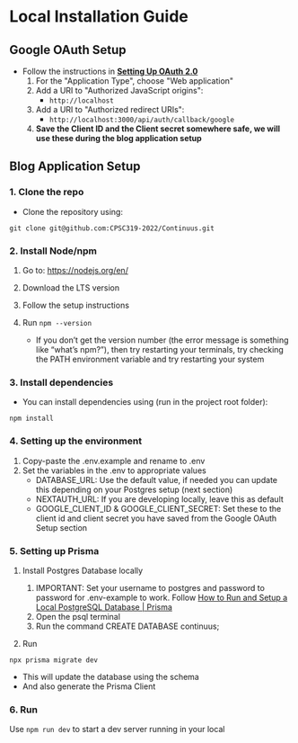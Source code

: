 # Local Installation Guide


## Google OAuth Setup 
- Follow the instructions in **[Setting Up OAuth 2.0](https://support.google.com/cloud/answer/6158849)**
  1. For the "Application Type", choose "Web application"
  2. Add a URI to "Authorized JavaScript origins":
       - `http://localhost`
  3. Add a URI to "Authorized redirect URIs":
       - `http://localhost:3000/api/auth/callback/google`
  4. **Save the Client ID and the Client secret somewhere safe, we will use these during the blog application setup** 

## Blog Application Setup
### 1. Clone the repo
- Clone the repository using:
```
git clone git@github.com:CPSC319-2022/Continuus.git
```

### 2. Install Node/npm
1. Go to: https://nodejs.org/en/ 

2. Download the LTS version

3. Follow the setup instructions

4. Run `npm --version`
   - If you don’t get the version number (the error message is something like “what’s npm?”), then try restarting your terminals, try checking the PATH environment variable and try restarting your system

### 3. Install dependencies
- You can install dependencies using (run in the project root folder):

```
npm install
```

### 4. Setting up the environment
1. Copy-paste the .env.example and rename to .env
2. Set the variables in the .env to appropriate values
    - DATABASE_URL: Use the default value, if needed you can update this depending on your Postgres setup (next section)
    - NEXTAUTH_URL: If you are developing locally, leave this as default
    - GOOGLE_CLIENT_ID & GOOGLE_CLIENT_SECRET: Set these to the client id and client secret you have saved from the Google OAuth Setup section

### 5. Setting up Prisma

1. Install Postgres Database locally
   1. IMPORTANT: Set your username to postgres and password to password for .env-example to work. Follow [How to Run and Setup a Local PostgreSQL Database | Prisma](https://www.prisma.io/dataguide/postgresql/setting-up-a-local-postgresql-database)
   2. Open the psql terminal
   3. Run the command CREATE DATABASE continuus;

2. Run 
```
npx prisma migrate dev
```
   - This will update the database using the schema
   - And also generate the Prisma Client

### 6. Run

Use `npm run dev` to start a dev server running in your local
